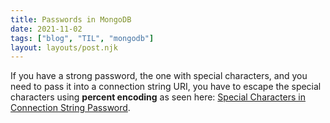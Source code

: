 ```yaml
---
title: Passwords in MongoDB
date: 2021-11-02
tags: ["blog", "TIL", "mongodb"]
layout: layouts/post.njk
---
```


If you have a strong password, the one with special characters, and you need to pass it into a connection string URI, you have to escape the special characters using **percent encoding** as seen here: [Special Characters in Connection String Password](https://docs.atlas.mongodb.com/troubleshoot-connection/#special-characters-in-connection-string-password).
